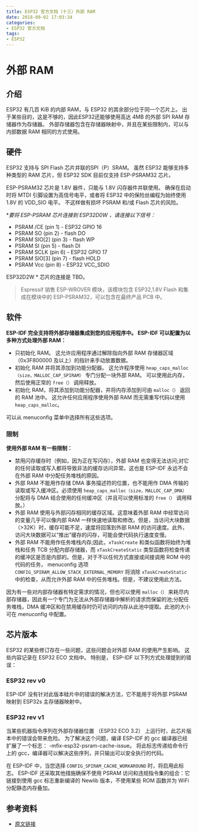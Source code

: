 ```yaml
---
title: ESP32 官方文档（十三）外部 RAM
date: 2018-09-02 17:03:34
categories:
- ESP32 官方文档
tags:
- ESP32
---
```


# 外部 RAM

## 介绍

ESP32 有几百 KiB 的内部 RAM，与 ESP32 的其余部分位于同一个芯片上。 出于某些目的，这是不够的，因此ESP32还能够使用高达 4MB 的外部 SPI RAM 存储器作为存储器。 外部存储器包含在存储器映射中，并且在某些限制内，可以与内部数据 RAM 相同的方式使用。

<!--more-->

## 硬件

ESP32 支持与 SPI Flash 芯片并联的SPI（P）SRAM。 虽然 ESP32 能够支持多种类型的 RAM 芯片，但 ESP32 SDK 目前仅支持 ESP-PSRAM32 芯片。

ESP-PSRAM32 芯片是 1.8V 器件，只能与 1.8V 闪存器件并联使用。 确保在启动时将 MTDI 引脚设置为高信号电平，或者将 ESP32 中的保险丝编程为始终使用 1.8V 的 VDD_SIO 电平。 不这样做有损坏 PSRAM 和/或 Flash 芯片的风险。

**要将 ESP-PSRAM 芯片连接到 ESP32D0W *，请连接以下信号：**

 - PSRAM /CE (pin 1) - ESP32 GPIO 16
 - PSRAM SO (pin 2) - flash DO
 - PSRAM SIO[2] (pin 3) - flash WP
 - PSRAM SI (pin 5) - flash DI
 - PSRAM SCLK (pin 6) - ESP32 GPIO 17
 - PSRAM SIO[3] (pin 7) - flash HOLD
 - PSRAM Vcc (pin 8) - ESP32 VCC_SDIO

ESP32D2W * 芯片的连接是 TBD。

> Espressif 销售 ESP-WROVER 模块，该模块包含 ESP32,1.8V Flash 和集成在模块中的 ESP-PSRAM32，可以包含在最终产品 PCB 中。

## 软件

**ESP-IDF 完全支持将外部存储器集成到您的应用程序中。 ESP-IDF 可以配置为以多种方式处理外部 RAM：**

 - 只初始化 RAM。 这允许应用程序通过解除指向外部 RAM 存储器区域（0x3F800000 及以上）的指针来手动放置数据。
 - 初始化 RAM 并将其添加到功能分配器。 这允许程序使用 `heap_caps_malloc（size，MALLOC_CAP_SPIRAM）` 专门分配一块外部 RAM。 可以使用此内存，然后使用正常的 `free（）` 调用释放。
 - 初始化 RAM，将其添加到功能分配器，并将内存添加到可由 `malloc（）` 返回的 RAM 池中。 这允许任何应用程序使用外部 RAM 而无需重写代码以使用 `heap_caps_malloc`。

可以从 menuconfig 菜单中选择所有这些选项。

### 限制

**使用外部 RAM 有一些限制：**

 - 禁用闪存缓存时（例如，因为正在写闪存），外部 RAM 也变得无法访问;对它的任何读取或写入都将导致非法的缓存访问异常。这也是 ESP-IDF 永远不会在外部 RAM 中分配任务堆栈的原因。
 - 外部 RAM 不能用作存储 DMA 事务描述符的位置，也不能用作 DMA 传输的读取或写入缓冲区。必须使用 `heap_caps_malloc（size，MALLOC_CAP_DMA）` 分配将与 DMA 结合使用的任何缓冲区（并且可以使用标准的 `free（）` 调用释放。）
 - 外部 RAM 使用与外部闪存相同的缓存区域。这意味着外部 RAM 中经常访问的变量几乎可以像内部 RAM 一样快速地读取和修改。但是，当访问大块数据（>32K）时，缓存可能不足，速度将回落到外部 RAM 的访问速度。此外，访问大块数据可以“推出”缓存的闪存，可能会使代码执行速度变慢。
 - 外部 RAM 不能用作任务堆栈内存;因此，`xTaskCreate` 和类似函数将始终为堆栈和任务 TCB 分配内部存储器，而 `xTaskCreateStatic` 类型函数将检查传递的缓冲区是否是内部的。但是，对于不以任何方式直接或间接调用 ROM 中的代码的任务， menuconfig 选项 `CONFIG_SPIRAM_ALLOW_STACK_EXTERNAL_MEMORY` 将消除 `xTaskCreateStatic` 中的检查，从而允许外部 RAM 中的任务堆栈。但是，不建议使用此方法。

因为有一些对内部存储器有特定需求的情况，但也可以使用 `malloc（）` 来耗尽内部存储器，因此有一个专门为无法从外部存储器中解析的请求而保留的池;分配任务堆栈，DMA 缓冲区和在禁用缓存时仍可访问的内存从此池中提取。此池的大小可在 menuconfig 中配置。

## 芯片版本

ESP32 的某些修订存在一些问题，这些问题会对外部 RAM 的使用产生影响。 这些内容记录在 ESP32 ECO 文档中。 特别是， ESP-IDF 以下列方式处理提到的错误：

### ESP32 rev v0

ESP-IDF 没有针对此版本硅片中的错误的解决方法，它不能用于将外部 PSRAM 映射到 ESP32s 主存储器映射中。

### ESP32 rev v1

当某些机器指令序列在外部存储器位置 （ESP32 ECO 3.2） 上运行时，此芯片版本中的错误会带来危险。 为了解决这个问题，编译 ESP-IDF 的 gcc 编译器已经扩展了一个标志： -mfix-esp32-psram-cache-issue。 将此标志传递给命令行上的 gcc，编译器可以解决这些序列，并只输出可以安全执行的代码。

在 ESP-IDF 中，当您选择 `CONFIG_SPIRAM_CACHE_WORKAROUND` 时，将启用此标志。 ESP-IDF 还采取其他措施确保不使用 PSRAM 访问和违规指令集的组合：它链接到使用 gcc 标志重新编译的 Newlib 版本，不使用某些 ROM 函数并为 WiFi 分配静态内存叠加。

## 参考资料

 - [原文链接](https://docs.espressif.com/projects/esp-idf/en/latest/api-guides/external-ram.html)
